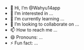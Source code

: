 - 👋 Hi, I’m @Wahyu14app
- 👀 I’m interested in ...
- 🌱 I’m currently learning ...
- 💞️ I’m looking to collaborate on ...
- 📫 How to reach me ...
- 😄 Pronouns: ...
- ⚡ Fun fact: ...

<!---
Wahyu14app/Wahyu14app is a ✨ special ✨ repository because its `README.md` (this file) appears on your GitHub profile.
You can click the Preview link to take a look at your changes.
--->
